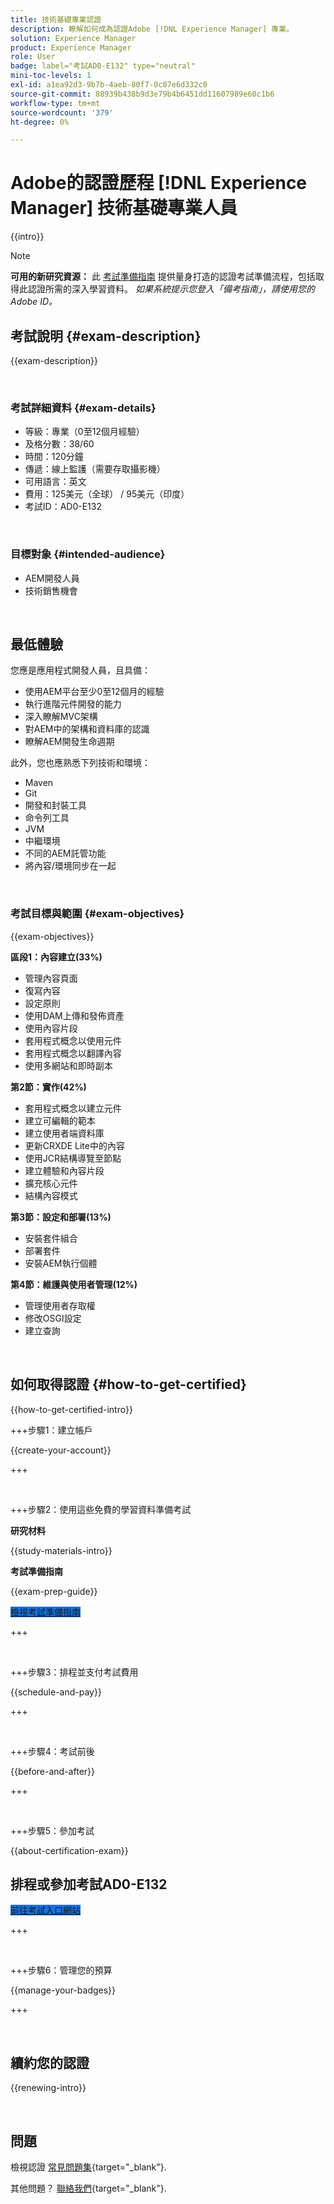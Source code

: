 ```yaml
---
title: 技術基礎專業認證
description: 瞭解如何成為認證Adobe [!DNL Experience Manager] 專業。
solution: Experience Manager
product: Experience Manager
role: User
badge: label="考試AD0-E132" type="neutral"
mini-toc-levels: 1
exl-id: a1ea92d3-9b7b-4aeb-80f7-0c07e6d332c0
source-git-commit: 88939b438b9d3e79b4b6451dd11607989e60c1b6
workflow-type: tm+mt
source-wordcount: '379'
ht-degree: 0%

---
```


# Adobe的認證歷程 [!DNL Experience Manager] 技術基礎專業人員

{{intro}}

>[!NOTE]
>
>**可用的新研究資源：** 此 [考試準備指南](https://app.rockinfo.com/courses/playScorm/368) 提供量身打造的認證考試準備流程，包括取得此認證所需的深入學習資料。 _如果系統提示您登入「備考指南」，請使用您的Adobe ID。_

## 考試說明 {#exam-description}

{{exam-description}}

<br>

### 考試詳細資料 {#exam-details}

* 等級：專業（0至12個月經驗）
* 及格分數：38/60
* 時間：120分鐘
* 傳遞：線上監護（需要存取攝影機）
* 可用語言：英文
* 費用：125美元（全球） / 95美元（印度）
* 考試ID：AD0-E132

<br>

### 目標對象 {#intended-audience}

* AEM開發人員
* 技術銷售機會

<br>

## 最低體驗

您應是應用程式開發人員，且具備：

* 使用AEM平台至少0至12個月的經驗
* 執行進階元件開發的能力
* 深入瞭解MVC架構
* 對AEM中的架構和資料庫的認識
* 瞭解AEM開發生命週期

此外，您也應熟悉下列技術和環境：

* Maven
* Git
* 開發和封裝工具
* 命令列工具
* JVM
* 中繼環境
* 不同的AEM託管功能
* 將內容/環境同步在一起

<br>

### 考試目標與範圍 {#exam-objectives}

{{exam-objectives}}

**區段1：內容建立(33%)**

* 管理內容頁面
* 復寫內容
* 設定原則
* 使用DAM上傳和發佈資產
* 使用內容片段
* 套用程式概念以使用元件
* 套用程式概念以翻譯內容
* 使用多網站和即時副本

**第2節：實作(42%)**

* 套用程式概念以建立元件
* 建立可編輯的範本
* 建立使用者端資料庫
* 更新CRXDE Lite中的內容
* 使用JCR結構導覽至節點
* 建立體驗和內容片段
* 擴充核心元件
* 結構內容模式

**第3節：設定和部署(13%)**

* 安裝套件組合
* 部署套件
* 安裝AEM執行個體

**第4節：維護與使用者管理(12%)**

* 管理使用者存取權
* 修改OSGI設定
* 建立查詢

<br>

## 如何取得認證 {#how-to-get-certified}

{{how-to-get-certified-intro}}

+++步驟1：建立帳戶

{{create-your-account}}

+++

<br>

+++步驟2：使用這些免費的學習資料準備考試

**研究材料**

{{study-materials-intro}}

**考試準備指南**

{{exam-prep-guide}}

<a href="https://app.rockinfo.com/courses/playScorm/368" target="_blank" class="spectrum-Button spectrum-Button--fill spectrum-Button--accent spectrum-Button--sizeM is-margin-bottom-big-big at-element-click-tracking" style="background-color:#1473E6">

<span class="spectrum-Button-label has-no-wrap">
   檢視考試準備指南
</span>
</a>

+++

<br>

+++步驟3：排程並支付考試費用

{{schedule-and-pay}}

+++

<br>

+++步驟4：考試前後

{{before-and-after}}

+++

<br>

+++步驟5：參加考試

{{about-certification-exam}}

## 排程或參加考試AD0-E132

<a href="https://www.certmetrics.com/adobe/candidate/examity_sso.aspx?eid=AD0-E132" target="_blank" class="spectrum-Button spectrum-Button--fill spectrum-Button--accent spectrum-Button--sizeM is-margin-bottom-big-big at-element-click-tracking" style="background-color:#1473E6">

<span class="spectrum-Button-label has-no-wrap">
   前往考試入口網站
</span>
</a>

+++

<br>

+++步驟6：管理您的預算

{{manage-your-badges}}

+++

<br>

## 續約您的認證

{{renewing-intro}}

<br>

## 問題

檢視認證 [常見問題集](https://experienceleague.adobe.com/docs/certification/certification/faq.html){target="_blank"}.

其他問題？ [聯絡我們](mailto:certif@adobe.com){target="_blank"}.


